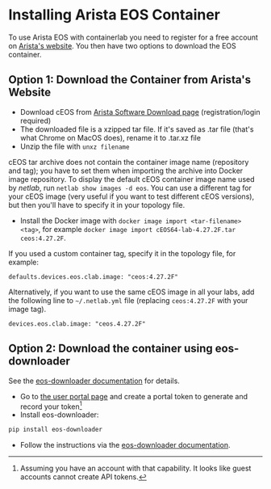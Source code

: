 # Installing Arista EOS Container

To use Arista EOS with containerlab you need to register for a free account on [Arista's website](https://www.arista.com/en/login).  You then have two options to download the EOS container.

## Option 1: Download the Container from Arista's Website

* Download cEOS from [Arista Software Download page](https://www.arista.com/en/support/software-download) (registration/login required)
* The downloaded file is a xzipped tar file. If it's saved as .tar file (that's what Chrome on MacOS does), rename it to .tar.xz file
* Unzip the file with `unxz filename`

cEOS tar archive does not contain the container image name (repository and tag); you have to set them when importing the archive into Docker image repository. To display the default cEOS container image name used by *netlab*, run `netlab show images -d eos`. You can use a different tag for your cEOS image (very useful if you want to test different cEOS versions), but then you'll have to specify it in your topology file.

* Install the Docker image with `docker image import <tar-filename> <tag>`, for example `docker image import cEOS64-lab-4.27.2F.tar ceos:4.27.2F`.

If you used a custom container tag, specify it in the topology file, for example:

```
defaults.devices.eos.clab.image: "ceos:4.27.2F"
```

Alternatively, if you want to use the same cEOS image in all your labs, add the following line to `~/.netlab.yml` file (replacing `ceos:4.27.2F` with your image tag).

```
devices.eos.clab.image: "ceos.4.27.2F"
```

## Option 2: Download the container using eos-downloader

See the [eos-downloader documentation](https://pypi.org/project/eos-downloader/) for details.

* Go to [the user portal page](https://www.arista.com/en/users/profile) and create a portal token to generate and record your token[^AC]
* Install eos-downloader:

```bash
pip install eos-downloader
```

* Follow the instructions via the [eos-downloader documentation](https://pypi.org/project/eos-downloader/).

[^AC]: Assuming you have an account with that capability. It looks like guest accounts cannot create API tokens.
